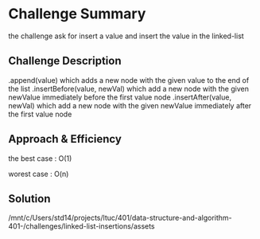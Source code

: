 # Challenge Summary
<!-- Short summary or background information -->

the challenge ask for insert a value and insert the value in the linked-list 
## Challenge Description
<!-- Description of the challenge -->
.append(value) which adds a new node with the given value to the end of the list
.insertBefore(value, newVal) which add a new node with the given newValue immediately before the first value node
.insertAfter(value, newVal) which add a new node with the given newValue immediately after the first value node
## Approach & Efficiency
<!-- What approach did you take? Why? What is the Big O space/time for this approach? -->  
the best case : O(1)

worest case : O(n)


## Solution
/mnt/c/Users/std14/projects/ltuc/401/data-structure-and-algorithm-401-/challenges/linked-list-insertions/assets